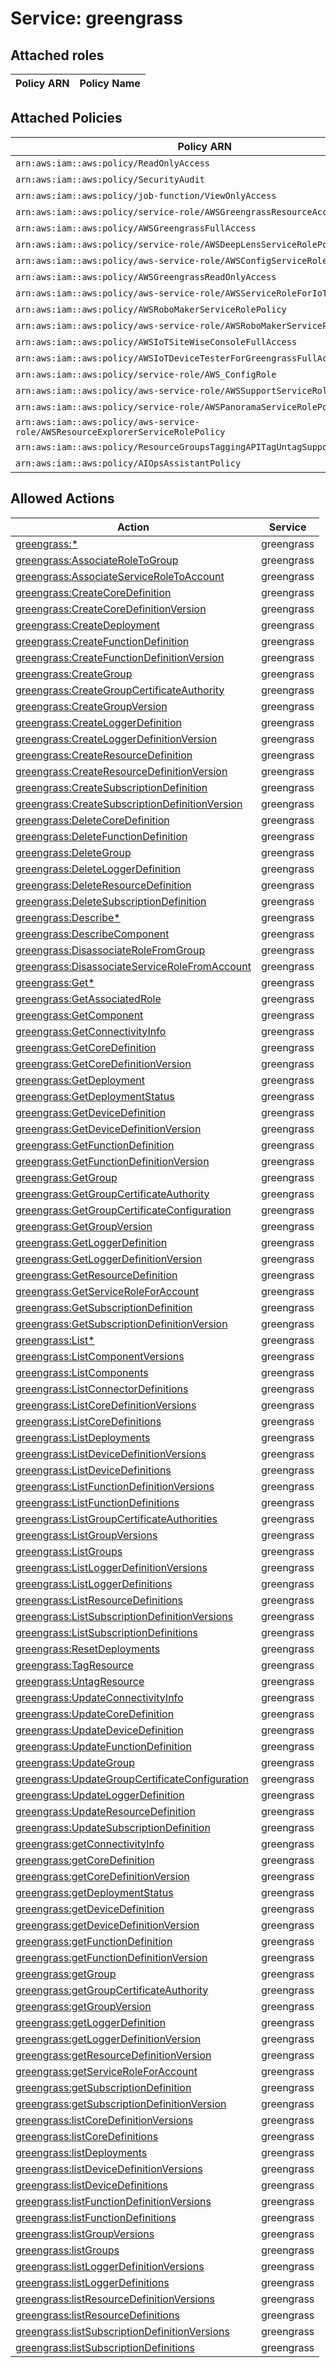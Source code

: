 # Service: greengrass

## Attached roles

| Policy ARN | Policy Name |
|------------|-------------|
## Attached Policies

| Policy ARN | Policy Name |
|------------|-------------|
| `arn:aws:iam::aws:policy/ReadOnlyAccess` | [ReadOnlyAccess](../policies.md#readonlyaccess) |
| `arn:aws:iam::aws:policy/SecurityAudit` | [SecurityAudit](../policies.md#securityaudit) |
| `arn:aws:iam::aws:policy/job-function/ViewOnlyAccess` | [ViewOnlyAccess](../policies.md#viewonlyaccess) |
| `arn:aws:iam::aws:policy/service-role/AWSGreengrassResourceAccessRolePolicy` | [AWSGreengrassResourceAccessRolePolicy](../policies.md#awsgreengrassresourceaccessrolepolicy) |
| `arn:aws:iam::aws:policy/AWSGreengrassFullAccess` | [AWSGreengrassFullAccess](../policies.md#awsgreengrassfullaccess) |
| `arn:aws:iam::aws:policy/service-role/AWSDeepLensServiceRolePolicy` | [AWSDeepLensServiceRolePolicy](../policies.md#awsdeeplensservicerolepolicy) |
| `arn:aws:iam::aws:policy/aws-service-role/AWSConfigServiceRolePolicy` | [AWSConfigServiceRolePolicy](../policies.md#awsconfigservicerolepolicy) |
| `arn:aws:iam::aws:policy/AWSGreengrassReadOnlyAccess` | [AWSGreengrassReadOnlyAccess](../policies.md#awsgreengrassreadonlyaccess) |
| `arn:aws:iam::aws:policy/aws-service-role/AWSServiceRoleForIoTSiteWise` | [AWSServiceRoleForIoTSiteWise](../policies.md#awsserviceroleforiotsitewise) |
| `arn:aws:iam::aws:policy/AWSRoboMakerServiceRolePolicy` | [AWSRoboMakerServiceRolePolicy](../policies.md#awsrobomakerservicerolepolicy) |
| `arn:aws:iam::aws:policy/aws-service-role/AWSRoboMakerServicePolicy` | [AWSRoboMakerServicePolicy](../policies.md#awsrobomakerservicepolicy) |
| `arn:aws:iam::aws:policy/AWSIoTSiteWiseConsoleFullAccess` | [AWSIoTSiteWiseConsoleFullAccess](../policies.md#awsiotsitewiseconsolefullaccess) |
| `arn:aws:iam::aws:policy/AWSIoTDeviceTesterForGreengrassFullAccess` | [AWSIoTDeviceTesterForGreengrassFullAccess](../policies.md#awsiotdevicetesterforgreengrassfullaccess) |
| `arn:aws:iam::aws:policy/service-role/AWS_ConfigRole` | [AWS_ConfigRole](../policies.md#aws_configrole) |
| `arn:aws:iam::aws:policy/aws-service-role/AWSSupportServiceRolePolicy` | [AWSSupportServiceRolePolicy](../policies.md#awssupportservicerolepolicy) |
| `arn:aws:iam::aws:policy/service-role/AWSPanoramaServiceRolePolicy` | [AWSPanoramaServiceRolePolicy](../policies.md#awspanoramaservicerolepolicy) |
| `arn:aws:iam::aws:policy/aws-service-role/AWSResourceExplorerServiceRolePolicy` | [AWSResourceExplorerServiceRolePolicy](../policies.md#awsresourceexplorerservicerolepolicy) |
| `arn:aws:iam::aws:policy/ResourceGroupsTaggingAPITagUntagSupportedResources` | [ResourceGroupsTaggingAPITagUntagSupportedResources](../policies.md#resourcegroupstaggingapitaguntagsupportedresources) |
| `arn:aws:iam::aws:policy/AIOpsAssistantPolicy` | [AIOpsAssistantPolicy](../policies.md#aiopsassistantpolicy) |

## Allowed Actions

| Action | Service |
|--------|---------|
| [greengrass:*](../actions.md#greengrass:all) | greengrass |
| [greengrass:AssociateRoleToGroup](../actions.md#greengrass:associateroletogroup) | greengrass |
| [greengrass:AssociateServiceRoleToAccount](../actions.md#greengrass:associateserviceroletoaccount) | greengrass |
| [greengrass:CreateCoreDefinition](../actions.md#greengrass:createcoredefinition) | greengrass |
| [greengrass:CreateCoreDefinitionVersion](../actions.md#greengrass:createcoredefinitionversion) | greengrass |
| [greengrass:CreateDeployment](../actions.md#greengrass:createdeployment) | greengrass |
| [greengrass:CreateFunctionDefinition](../actions.md#greengrass:createfunctiondefinition) | greengrass |
| [greengrass:CreateFunctionDefinitionVersion](../actions.md#greengrass:createfunctiondefinitionversion) | greengrass |
| [greengrass:CreateGroup](../actions.md#greengrass:creategroup) | greengrass |
| [greengrass:CreateGroupCertificateAuthority](../actions.md#greengrass:creategroupcertificateauthority) | greengrass |
| [greengrass:CreateGroupVersion](../actions.md#greengrass:creategroupversion) | greengrass |
| [greengrass:CreateLoggerDefinition](../actions.md#greengrass:createloggerdefinition) | greengrass |
| [greengrass:CreateLoggerDefinitionVersion](../actions.md#greengrass:createloggerdefinitionversion) | greengrass |
| [greengrass:CreateResourceDefinition](../actions.md#greengrass:createresourcedefinition) | greengrass |
| [greengrass:CreateResourceDefinitionVersion](../actions.md#greengrass:createresourcedefinitionversion) | greengrass |
| [greengrass:CreateSubscriptionDefinition](../actions.md#greengrass:createsubscriptiondefinition) | greengrass |
| [greengrass:CreateSubscriptionDefinitionVersion](../actions.md#greengrass:createsubscriptiondefinitionversion) | greengrass |
| [greengrass:DeleteCoreDefinition](../actions.md#greengrass:deletecoredefinition) | greengrass |
| [greengrass:DeleteFunctionDefinition](../actions.md#greengrass:deletefunctiondefinition) | greengrass |
| [greengrass:DeleteGroup](../actions.md#greengrass:deletegroup) | greengrass |
| [greengrass:DeleteLoggerDefinition](../actions.md#greengrass:deleteloggerdefinition) | greengrass |
| [greengrass:DeleteResourceDefinition](../actions.md#greengrass:deleteresourcedefinition) | greengrass |
| [greengrass:DeleteSubscriptionDefinition](../actions.md#greengrass:deletesubscriptiondefinition) | greengrass |
| [greengrass:Describe*](../actions.md#greengrass:describeall) | greengrass |
| [greengrass:DescribeComponent](../actions.md#greengrass:describecomponent) | greengrass |
| [greengrass:DisassociateRoleFromGroup](../actions.md#greengrass:disassociaterolefromgroup) | greengrass |
| [greengrass:DisassociateServiceRoleFromAccount](../actions.md#greengrass:disassociateservicerolefromaccount) | greengrass |
| [greengrass:Get*](../actions.md#greengrass:getall) | greengrass |
| [greengrass:GetAssociatedRole](../actions.md#greengrass:getassociatedrole) | greengrass |
| [greengrass:GetComponent](../actions.md#greengrass:getcomponent) | greengrass |
| [greengrass:GetConnectivityInfo](../actions.md#greengrass:getconnectivityinfo) | greengrass |
| [greengrass:GetCoreDefinition](../actions.md#greengrass:getcoredefinition) | greengrass |
| [greengrass:GetCoreDefinitionVersion](../actions.md#greengrass:getcoredefinitionversion) | greengrass |
| [greengrass:GetDeployment](../actions.md#greengrass:getdeployment) | greengrass |
| [greengrass:GetDeploymentStatus](../actions.md#greengrass:getdeploymentstatus) | greengrass |
| [greengrass:GetDeviceDefinition](../actions.md#greengrass:getdevicedefinition) | greengrass |
| [greengrass:GetDeviceDefinitionVersion](../actions.md#greengrass:getdevicedefinitionversion) | greengrass |
| [greengrass:GetFunctionDefinition](../actions.md#greengrass:getfunctiondefinition) | greengrass |
| [greengrass:GetFunctionDefinitionVersion](../actions.md#greengrass:getfunctiondefinitionversion) | greengrass |
| [greengrass:GetGroup](../actions.md#greengrass:getgroup) | greengrass |
| [greengrass:GetGroupCertificateAuthority](../actions.md#greengrass:getgroupcertificateauthority) | greengrass |
| [greengrass:GetGroupCertificateConfiguration](../actions.md#greengrass:getgroupcertificateconfiguration) | greengrass |
| [greengrass:GetGroupVersion](../actions.md#greengrass:getgroupversion) | greengrass |
| [greengrass:GetLoggerDefinition](../actions.md#greengrass:getloggerdefinition) | greengrass |
| [greengrass:GetLoggerDefinitionVersion](../actions.md#greengrass:getloggerdefinitionversion) | greengrass |
| [greengrass:GetResourceDefinition](../actions.md#greengrass:getresourcedefinition) | greengrass |
| [greengrass:GetServiceRoleForAccount](../actions.md#greengrass:getserviceroleforaccount) | greengrass |
| [greengrass:GetSubscriptionDefinition](../actions.md#greengrass:getsubscriptiondefinition) | greengrass |
| [greengrass:GetSubscriptionDefinitionVersion](../actions.md#greengrass:getsubscriptiondefinitionversion) | greengrass |
| [greengrass:List*](../actions.md#greengrass:listall) | greengrass |
| [greengrass:ListComponentVersions](../actions.md#greengrass:listcomponentversions) | greengrass |
| [greengrass:ListComponents](../actions.md#greengrass:listcomponents) | greengrass |
| [greengrass:ListConnectorDefinitions](../actions.md#greengrass:listconnectordefinitions) | greengrass |
| [greengrass:ListCoreDefinitionVersions](../actions.md#greengrass:listcoredefinitionversions) | greengrass |
| [greengrass:ListCoreDefinitions](../actions.md#greengrass:listcoredefinitions) | greengrass |
| [greengrass:ListDeployments](../actions.md#greengrass:listdeployments) | greengrass |
| [greengrass:ListDeviceDefinitionVersions](../actions.md#greengrass:listdevicedefinitionversions) | greengrass |
| [greengrass:ListDeviceDefinitions](../actions.md#greengrass:listdevicedefinitions) | greengrass |
| [greengrass:ListFunctionDefinitionVersions](../actions.md#greengrass:listfunctiondefinitionversions) | greengrass |
| [greengrass:ListFunctionDefinitions](../actions.md#greengrass:listfunctiondefinitions) | greengrass |
| [greengrass:ListGroupCertificateAuthorities](../actions.md#greengrass:listgroupcertificateauthorities) | greengrass |
| [greengrass:ListGroupVersions](../actions.md#greengrass:listgroupversions) | greengrass |
| [greengrass:ListGroups](../actions.md#greengrass:listgroups) | greengrass |
| [greengrass:ListLoggerDefinitionVersions](../actions.md#greengrass:listloggerdefinitionversions) | greengrass |
| [greengrass:ListLoggerDefinitions](../actions.md#greengrass:listloggerdefinitions) | greengrass |
| [greengrass:ListResourceDefinitions](../actions.md#greengrass:listresourcedefinitions) | greengrass |
| [greengrass:ListSubscriptionDefinitionVersions](../actions.md#greengrass:listsubscriptiondefinitionversions) | greengrass |
| [greengrass:ListSubscriptionDefinitions](../actions.md#greengrass:listsubscriptiondefinitions) | greengrass |
| [greengrass:ResetDeployments](../actions.md#greengrass:resetdeployments) | greengrass |
| [greengrass:TagResource](../actions.md#greengrass:tagresource) | greengrass |
| [greengrass:UntagResource](../actions.md#greengrass:untagresource) | greengrass |
| [greengrass:UpdateConnectivityInfo](../actions.md#greengrass:updateconnectivityinfo) | greengrass |
| [greengrass:UpdateCoreDefinition](../actions.md#greengrass:updatecoredefinition) | greengrass |
| [greengrass:UpdateDeviceDefinition](../actions.md#greengrass:updatedevicedefinition) | greengrass |
| [greengrass:UpdateFunctionDefinition](../actions.md#greengrass:updatefunctiondefinition) | greengrass |
| [greengrass:UpdateGroup](../actions.md#greengrass:updategroup) | greengrass |
| [greengrass:UpdateGroupCertificateConfiguration](../actions.md#greengrass:updategroupcertificateconfiguration) | greengrass |
| [greengrass:UpdateLoggerDefinition](../actions.md#greengrass:updateloggerdefinition) | greengrass |
| [greengrass:UpdateResourceDefinition](../actions.md#greengrass:updateresourcedefinition) | greengrass |
| [greengrass:UpdateSubscriptionDefinition](../actions.md#greengrass:updatesubscriptiondefinition) | greengrass |
| [greengrass:getConnectivityInfo](../actions.md#greengrass:getconnectivityinfo) | greengrass |
| [greengrass:getCoreDefinition](../actions.md#greengrass:getcoredefinition) | greengrass |
| [greengrass:getCoreDefinitionVersion](../actions.md#greengrass:getcoredefinitionversion) | greengrass |
| [greengrass:getDeploymentStatus](../actions.md#greengrass:getdeploymentstatus) | greengrass |
| [greengrass:getDeviceDefinition](../actions.md#greengrass:getdevicedefinition) | greengrass |
| [greengrass:getDeviceDefinitionVersion](../actions.md#greengrass:getdevicedefinitionversion) | greengrass |
| [greengrass:getFunctionDefinition](../actions.md#greengrass:getfunctiondefinition) | greengrass |
| [greengrass:getFunctionDefinitionVersion](../actions.md#greengrass:getfunctiondefinitionversion) | greengrass |
| [greengrass:getGroup](../actions.md#greengrass:getgroup) | greengrass |
| [greengrass:getGroupCertificateAuthority](../actions.md#greengrass:getgroupcertificateauthority) | greengrass |
| [greengrass:getGroupVersion](../actions.md#greengrass:getgroupversion) | greengrass |
| [greengrass:getLoggerDefinition](../actions.md#greengrass:getloggerdefinition) | greengrass |
| [greengrass:getLoggerDefinitionVersion](../actions.md#greengrass:getloggerdefinitionversion) | greengrass |
| [greengrass:getResourceDefinitionVersion](../actions.md#greengrass:getresourcedefinitionversion) | greengrass |
| [greengrass:getServiceRoleForAccount](../actions.md#greengrass:getserviceroleforaccount) | greengrass |
| [greengrass:getSubscriptionDefinition](../actions.md#greengrass:getsubscriptiondefinition) | greengrass |
| [greengrass:getSubscriptionDefinitionVersion](../actions.md#greengrass:getsubscriptiondefinitionversion) | greengrass |
| [greengrass:listCoreDefinitionVersions](../actions.md#greengrass:listcoredefinitionversions) | greengrass |
| [greengrass:listCoreDefinitions](../actions.md#greengrass:listcoredefinitions) | greengrass |
| [greengrass:listDeployments](../actions.md#greengrass:listdeployments) | greengrass |
| [greengrass:listDeviceDefinitionVersions](../actions.md#greengrass:listdevicedefinitionversions) | greengrass |
| [greengrass:listDeviceDefinitions](../actions.md#greengrass:listdevicedefinitions) | greengrass |
| [greengrass:listFunctionDefinitionVersions](../actions.md#greengrass:listfunctiondefinitionversions) | greengrass |
| [greengrass:listFunctionDefinitions](../actions.md#greengrass:listfunctiondefinitions) | greengrass |
| [greengrass:listGroupVersions](../actions.md#greengrass:listgroupversions) | greengrass |
| [greengrass:listGroups](../actions.md#greengrass:listgroups) | greengrass |
| [greengrass:listLoggerDefinitionVersions](../actions.md#greengrass:listloggerdefinitionversions) | greengrass |
| [greengrass:listLoggerDefinitions](../actions.md#greengrass:listloggerdefinitions) | greengrass |
| [greengrass:listResourceDefinitionVersions](../actions.md#greengrass:listresourcedefinitionversions) | greengrass |
| [greengrass:listResourceDefinitions](../actions.md#greengrass:listresourcedefinitions) | greengrass |
| [greengrass:listSubscriptionDefinitionVersions](../actions.md#greengrass:listsubscriptiondefinitionversions) | greengrass |
| [greengrass:listSubscriptionDefinitions](../actions.md#greengrass:listsubscriptiondefinitions) | greengrass |